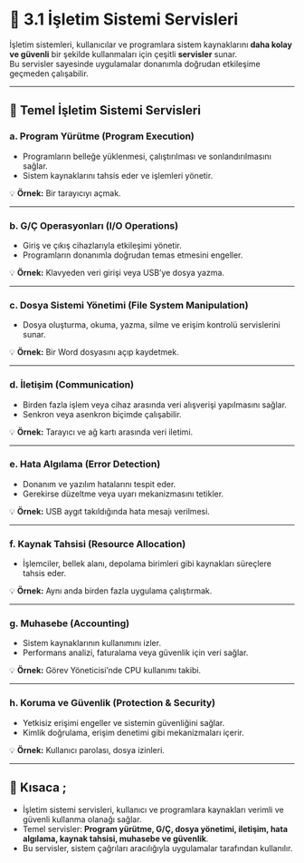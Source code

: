 # 🧰 3.1 İşletim Sistemi Servisleri

İşletim sistemleri, kullanıcılar ve programlara sistem kaynaklarını **daha kolay ve güvenli** bir şekilde kullanmaları için çeşitli **servisler** sunar.  
Bu servisler sayesinde uygulamalar donanımla doğrudan etkileşime geçmeden çalışabilir.

---

## 🧠 Temel İşletim Sistemi Servisleri

### a. Program Yürütme (Program Execution)
- Programların belleğe yüklenmesi, çalıştırılması ve sonlandırılmasını sağlar.
- Sistem kaynaklarını tahsis eder ve işlemleri yönetir.

💡 **Örnek:** Bir tarayıcıyı açmak.

---

### b. G/Ç Operasyonları (I/O Operations)
- Giriş ve çıkış cihazlarıyla etkileşimi yönetir.  
- Programların donanımla doğrudan temas etmesini engeller.

💡 **Örnek:** Klavyeden veri girişi veya USB’ye dosya yazma.

---

### c. Dosya Sistemi Yönetimi (File System Manipulation)
- Dosya oluşturma, okuma, yazma, silme ve erişim kontrolü servislerini sunar.

💡 **Örnek:** Bir Word dosyasını açıp kaydetmek.

---

### d. İletişim (Communication)
- Birden fazla işlem veya cihaz arasında veri alışverişi yapılmasını sağlar.  
- Senkron veya asenkron biçimde çalışabilir.

💡 **Örnek:** Tarayıcı ve ağ kartı arasında veri iletimi.

---

### e. Hata Algılama (Error Detection)
- Donanım ve yazılım hatalarını tespit eder.  
- Gerekirse düzeltme veya uyarı mekanizmasını tetikler.

💡 **Örnek:** USB aygıt takıldığında hata mesajı verilmesi.

---

### f. Kaynak Tahsisi (Resource Allocation)
- İşlemciler, bellek alanı, depolama birimleri gibi kaynakları süreçlere tahsis eder.

💡 **Örnek:** Aynı anda birden fazla uygulama çalıştırmak.

---

### g. Muhasebe (Accounting)
- Sistem kaynaklarının kullanımını izler.  
- Performans analizi, faturalama veya güvenlik için veri sağlar.

💡 **Örnek:** Görev Yöneticisi’nde CPU kullanımı takibi.

---

### h. Koruma ve Güvenlik (Protection & Security)
- Yetkisiz erişimi engeller ve sistemin güvenliğini sağlar.  
- Kimlik doğrulama, erişim denetimi gibi mekanizmaları içerir.

💡 **Örnek:** Kullanıcı parolası, dosya izinleri.

---

## 📌 Kısaca ;
- İşletim sistemi servisleri, kullanıcı ve programlara kaynakları verimli ve güvenli kullanma olanağı sağlar.  
- Temel servisler: **Program yürütme, G/Ç, dosya yönetimi, iletişim, hata algılama, kaynak tahsisi, muhasebe ve güvenlik**.  
- Bu servisler, sistem çağrıları aracılığıyla uygulamalar tarafından kullanılır.

